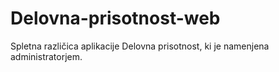 # Delovna-prisotnost-web
Spletna različica aplikacije Delovna prisotnost, ki je namenjena administratorjem.
